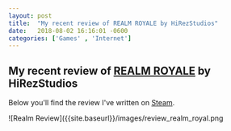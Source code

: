 ```yaml
---
layout: post
title:  "My recent review of REALM ROYALE by HiRezStudios"
date:   2018-08-02 16:16:01 -0600
categories: ['Games' , 'Internet']
---
```


## My recent review of [REALM ROYALE](https://store.steampowered.com/app/813820) by HiRezStudios

Below you'll find the review I've written on [Steam](https://steamcommunity.com/id/daerich/recommended/813820/).

![Realm Review]({{site.baseurl}}/images/review_realm_royal.png